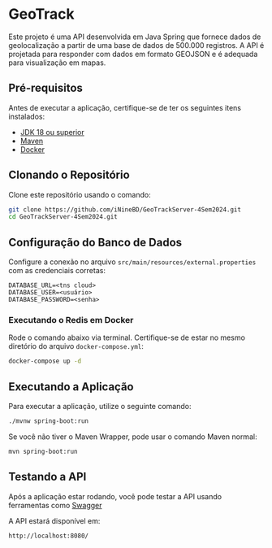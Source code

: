 # GeoTrack
Este projeto é uma API desenvolvida em Java Spring que fornece dados de geolocalização a partir de uma base de dados de 500.000 registros. A API é projetada para responder com dados em formato GEOJSON e é adequada para visualização em mapas.

## Pré-requisitos

Antes de executar a aplicação, certifique-se de ter os seguintes itens instalados:

- [JDK 18 ou superior](https://openjdk.java.net/install/)
- [Maven](https://maven.apache.org/install.html)
- [Docker](https://docs.docker.com/get-docker/)

## Clonando o Repositório

Clone este repositório usando o comando:

```bash
git clone https://github.com/iNineBD/GeoTrackServer-4Sem2024.git
cd GeoTrackServer-4Sem2024.git
```

## Configuração do Banco de Dados

Configure a conexão no arquivo `src/main/resources/external.properties` com as credenciais corretas:

```properties
DATABASE_URL=<tns cloud>
DATABASE_USER=<usuário>
DATABASE_PASSWORD=<senha>
```

### Executando o Redis em Docker

Rode o comando abaixo via terminal. Certifique-se de estar no mesmo diretório do arquivo `docker-compose.yml`:

```bash
docker-compose up -d
```

## Executando a Aplicação

Para executar a aplicação, utilize o seguinte comando:

```bash
./mvnw spring-boot:run
```

Se você não tiver o Maven Wrapper, pode usar o comando Maven normal:

```bash
mvn spring-boot:run
```

## Testando a API

Após a aplicação estar rodando, você pode testar a API usando ferramentas como [Swagger](http://localhost:8080/swagger-ui/index.html#/)

A API estará disponível em:

```
http://localhost:8080/
```
